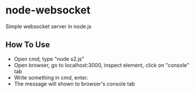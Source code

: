 # node-websocket
Simple websocket server in node.js

## How To Use
* Open cmd, type "node s2.js"
* Open browser, go to localhost:3000, inspect element, click on "console" tab
* Write something in cmd, enter.
* The message will shown to browser's console tab
